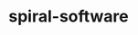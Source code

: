 ---
title: "spiral-software"
layout: cache
categories: [package, develop]
meta: {"compilers": ["gcc@11.4.0"], "num_specs": 26, "num_specs_by_stack": {"e4s": 13, "e4s-neoverse-v2": 13, "e4s-rocm-external": 12, "root": 26}, "oss": ["ubuntu22.04"], "platforms": ["linux"], "stacks": ["e4s", "e4s-neoverse-v2", "e4s-rocm-external", "root"], "targets": ["neoverse_v2", "x86_64_v3"], "versions": ["8.5.1"]}
spec_details: [{"compiler": "gcc@11.4.0", "hash": "4fe3egrkn4hkd4i5o7exqf76ocsqthv5", "os": "ubuntu22.04", "platform": "linux", "size": "-", "stacks": ["e4s", "e4s-rocm-external", "root"], "target": "x86_64_v3", "variants": ["build_system=cmake", "build_type=Release", "+fftx", "generator=make", "~hcol", "~ipo", "+jit", "+mpi", "+simt"], "versions": ["8.5.1"]}, {"compiler": "gcc@11.4.0", "hash": "67d3ugzucl2cdqrdnfkrvmtolfcpkbla", "os": "ubuntu22.04", "platform": "linux", "size": "-", "stacks": ["e4s-neoverse-v2", "root"], "target": "neoverse_v2", "variants": ["build_system=cmake", "build_type=Release", "+fftx", "generator=make", "~hcol", "~ipo", "+jit", "+mpi", "+simt"], "versions": ["8.5.1"]}, {"compiler": "gcc@11.4.0", "hash": "6zsr5q3cy4u7wo5evanxiiytbmr5znem", "os": "ubuntu22.04", "platform": "linux", "size": "-", "stacks": ["e4s-neoverse-v2", "root"], "target": "neoverse_v2", "variants": ["build_system=cmake", "build_type=Release", "+fftx", "generator=make", "~hcol", "~ipo", "+jit", "+mpi", "+simt"], "versions": ["8.5.1"]}, {"compiler": "gcc@11.4.0", "hash": "7ojoqy2lawmexdyarjvm4bqi5hullop3", "os": "ubuntu22.04", "platform": "linux", "size": "-", "stacks": ["e4s", "e4s-rocm-external", "root"], "target": "x86_64_v3", "variants": ["build_system=cmake", "build_type=Release", "+fftx", "generator=make", "~hcol", "~ipo", "+jit", "+mpi", "+simt"], "versions": ["8.5.1"]}, {"compiler": "gcc@11.4.0", "hash": "afhfyzj6ymql44vctmkqsh4nf3wxwt5e", "os": "ubuntu22.04", "platform": "linux", "size": "-", "stacks": ["e4s-neoverse-v2", "root"], "target": "neoverse_v2", "variants": ["build_system=cmake", "build_type=Release", "+fftx", "generator=make", "~hcol", "~ipo", "+jit", "+mpi", "+simt"], "versions": ["8.5.1"]}, {"compiler": "gcc@11.4.0", "hash": "cejopqbnroesyfeuf5sb54rot47ltghr", "os": "ubuntu22.04", "platform": "linux", "size": "-", "stacks": ["e4s", "e4s-rocm-external", "root"], "target": "x86_64_v3", "variants": ["build_system=cmake", "build_type=Release", "+fftx", "generator=make", "~hcol", "~ipo", "+jit", "+mpi", "+simt"], "versions": ["8.5.1"]}, {"compiler": "gcc@11.4.0", "hash": "dmi4agty3sde3j7r2s7lsut3bezu674n", "os": "ubuntu22.04", "platform": "linux", "size": "-", "stacks": ["e4s-neoverse-v2", "root"], "target": "neoverse_v2", "variants": ["build_system=cmake", "build_type=Release", "+fftx", "generator=make", "~hcol", "~ipo", "+jit", "+mpi", "+simt"], "versions": ["8.5.1"]}, {"compiler": "gcc@11.4.0", "hash": "e4gyx5hduimb7qxa2t63f6v6ouqumyms", "os": "ubuntu22.04", "platform": "linux", "size": "-", "stacks": ["e4s-neoverse-v2", "root"], "target": "neoverse_v2", "variants": ["build_system=cmake", "build_type=Release", "+fftx", "generator=make", "~hcol", "~ipo", "+jit", "+mpi", "+simt"], "versions": ["8.5.1"]}, {"compiler": "gcc@11.4.0", "hash": "gnmc3lur2golz2ddh23bh42kidjwau67", "os": "ubuntu22.04", "platform": "linux", "size": "-", "stacks": ["e4s", "e4s-rocm-external", "root"], "target": "x86_64_v3", "variants": ["build_system=cmake", "build_type=Release", "+fftx", "generator=make", "~hcol", "~ipo", "+jit", "+mpi", "+simt"], "versions": ["8.5.1"]}, {"compiler": "gcc@11.4.0", "hash": "ipdinlwjvbulurqtf5udia663e5sqhoi", "os": "ubuntu22.04", "platform": "linux", "size": "-", "stacks": ["e4s", "e4s-rocm-external", "root"], "target": "x86_64_v3", "variants": ["build_system=cmake", "build_type=Release", "+fftx", "generator=make", "~hcol", "~ipo", "+jit", "+mpi", "+simt"], "versions": ["8.5.1"]}, {"compiler": "gcc@11.4.0", "hash": "iurese7vvdnzysqzvv5ar5ectofu4bju", "os": "ubuntu22.04", "platform": "linux", "size": "-", "stacks": ["e4s", "e4s-rocm-external", "root"], "target": "x86_64_v3", "variants": ["build_system=cmake", "build_type=Release", "+fftx", "generator=make", "~hcol", "~ipo", "+jit", "+mpi", "+simt"], "versions": ["8.5.1"]}, {"compiler": "gcc@11.4.0", "hash": "j3465w3snw27lcsva5gspwkzmwpsui7a", "os": "ubuntu22.04", "platform": "linux", "size": "-", "stacks": ["e4s-neoverse-v2", "root"], "target": "neoverse_v2", "variants": ["build_system=cmake", "build_type=Release", "+fftx", "generator=make", "~hcol", "~ipo", "+jit", "+mpi", "+simt"], "versions": ["8.5.1"]}, {"compiler": "gcc@11.4.0", "hash": "jgtvwqrwvt53uyvj4ilac6gg3u5wkkzt", "os": "ubuntu22.04", "platform": "linux", "size": "-", "stacks": ["e4s", "e4s-rocm-external", "root"], "target": "x86_64_v3", "variants": ["build_system=cmake", "build_type=Release", "+fftx", "generator=make", "~hcol", "~ipo", "+jit", "+mpi", "+simt"], "versions": ["8.5.1"]}, {"compiler": "gcc@11.4.0", "hash": "k3t6loshwztel25furnrn3xmxsj6xwpb", "os": "ubuntu22.04", "platform": "linux", "size": "-", "stacks": ["e4s", "e4s-rocm-external", "root"], "target": "x86_64_v3", "variants": ["build_system=cmake", "build_type=Release", "+fftx", "generator=make", "~hcol", "~ipo", "+jit", "+mpi", "+simt"], "versions": ["8.5.1"]}, {"compiler": "gcc@11.4.0", "hash": "m65lxbi5jnaleei7gkspu5trspiotp35", "os": "ubuntu22.04", "platform": "linux", "size": "-", "stacks": ["e4s-neoverse-v2", "root"], "target": "neoverse_v2", "variants": ["build_system=cmake", "build_type=Release", "+fftx", "generator=make", "~hcol", "~ipo", "+jit", "+mpi", "+simt"], "versions": ["8.5.1"]}, {"compiler": "gcc@11.4.0", "hash": "nwkbw32uo55mqxzkgb5szuso644su6du", "os": "ubuntu22.04", "platform": "linux", "size": "-", "stacks": ["e4s-neoverse-v2", "root"], "target": "neoverse_v2", "variants": ["build_system=cmake", "build_type=Release", "+fftx", "generator=make", "~hcol", "~ipo", "+jit", "+mpi", "+simt"], "versions": ["8.5.1"]}, {"compiler": "gcc@11.4.0", "hash": "omtnrigbpexo6k5vtkgolc2jopferbbw", "os": "ubuntu22.04", "platform": "linux", "size": "-", "stacks": ["e4s-neoverse-v2", "root"], "target": "neoverse_v2", "variants": ["build_system=cmake", "build_type=Release", "+fftx", "generator=make", "~hcol", "~ipo", "+jit", "+mpi", "+simt"], "versions": ["8.5.1"]}, {"compiler": "gcc@11.4.0", "hash": "q5mktgcur4z4wf53altib4qzhxntpzhr", "os": "ubuntu22.04", "platform": "linux", "size": "-", "stacks": ["e4s", "e4s-rocm-external", "root"], "target": "x86_64_v3", "variants": ["build_system=cmake", "build_type=Release", "+fftx", "generator=make", "~hcol", "~ipo", "+jit", "+mpi", "+simt"], "versions": ["8.5.1"]}, {"compiler": "gcc@11.4.0", "hash": "qi3e4x2uxqzinkujbcfjocmd235yg5rd", "os": "ubuntu22.04", "platform": "linux", "size": "-", "stacks": ["e4s-neoverse-v2", "root"], "target": "neoverse_v2", "variants": ["build_system=cmake", "build_type=Release", "+fftx", "generator=make", "~hcol", "~ipo", "+jit", "+mpi", "+simt"], "versions": ["8.5.1"]}, {"compiler": "gcc@11.4.0", "hash": "r2ma25rpbefk6zgfkflltefhzhem3wy2", "os": "ubuntu22.04", "platform": "linux", "size": "-", "stacks": ["e4s-neoverse-v2", "root"], "target": "neoverse_v2", "variants": ["build_system=cmake", "build_type=Release", "+fftx", "generator=make", "~hcol", "~ipo", "+jit", "+mpi", "+simt"], "versions": ["8.5.1"]}, {"compiler": "gcc@11.4.0", "hash": "tlirdggcj7mnpeur5erejgswh34lk3e7", "os": "ubuntu22.04", "platform": "linux", "size": "-", "stacks": ["e4s", "e4s-rocm-external", "root"], "target": "x86_64_v3", "variants": ["build_system=cmake", "build_type=Release", "+fftx", "generator=make", "~hcol", "~ipo", "+jit", "+mpi", "+simt"], "versions": ["8.5.1"]}, {"compiler": "gcc@11.4.0", "hash": "uojiwuwm2rrkig6jm4ffpegietzw2nhv", "os": "ubuntu22.04", "platform": "linux", "size": "-", "stacks": ["e4s-neoverse-v2", "root"], "target": "neoverse_v2", "variants": ["build_system=cmake", "build_type=Release", "+fftx", "generator=make", "~hcol", "~ipo", "+jit", "+mpi", "+simt"], "versions": ["8.5.1"]}, {"compiler": "gcc@11.4.0", "hash": "wcwn54l7rbvjsirntu33xbcd2tuniynn", "os": "ubuntu22.04", "platform": "linux", "size": "-", "stacks": ["e4s", "e4s-rocm-external", "root"], "target": "x86_64_v3", "variants": ["build_system=cmake", "build_type=Release", "+fftx", "generator=make", "~hcol", "~ipo", "+jit", "+mpi", "+simt"], "versions": ["8.5.1"]}, {"compiler": "gcc@11.4.0", "hash": "yuvxehmag5nvjxbmuro7sq4rss4lmi4e", "os": "ubuntu22.04", "platform": "linux", "size": "-", "stacks": ["e4s", "e4s-rocm-external", "root"], "target": "x86_64_v3", "variants": ["build_system=cmake", "build_type=Release", "+fftx", "generator=make", "~hcol", "~ipo", "+jit", "+mpi", "+simt"], "versions": ["8.5.1"]}, {"compiler": "gcc@11.4.0", "hash": "z5ucuzucyltkcez6wsgjbhy27jojjhxe", "os": "ubuntu22.04", "platform": "linux", "size": "-", "stacks": ["e4s-neoverse-v2", "root"], "target": "neoverse_v2", "variants": ["build_system=cmake", "build_type=Release", "+fftx", "generator=make", "~hcol", "~ipo", "+jit", "+mpi", "+simt"], "versions": ["8.5.1"]}, {"compiler": "gcc@11.4.0", "hash": "z7s2uchhyfzei3vpzhoc56afryg7ftpa", "os": "ubuntu22.04", "platform": "linux", "size": "-", "stacks": ["e4s", "root"], "target": "x86_64_v3", "variants": ["build_system=cmake", "build_type=Release", "+fftx", "generator=make", "~hcol", "~ipo", "+jit", "+mpi", "+simt"], "versions": ["8.5.1"]}]
---